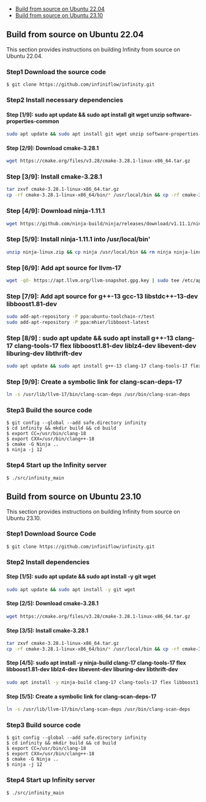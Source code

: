 

- [Build from source on Ubuntu 22.04](#build-from-source-on-ubuntu-2204)
- [Build from source on Ubuntu 23.10](#build-from-source-on-ubuntu-2310)

## Build from source on Ubuntu 22.04

This section provides instructions on building Infinity from source on Ubuntu 22.04.

### Step1 Download the source code

```shell
$ git clone https://github.com/infiniflow/infinity.git
```

### Step2 Install necessary dependencies

#### Step [1/9]: sudo apt update && sudo apt install git wget unzip software-properties-common

```bash
sudo apt update && sudo apt install git wget unzip software-properties-common
```

#### Step [2/9]: Download cmake-3.28.1

```bash
wget https://cmake.org/files/v3.28/cmake-3.28.1-linux-x86_64.tar.gz
```

### Step [3/9]: Install cmake-3.28.1

```bash
tar zxvf cmake-3.28.1-linux-x86_64.tar.gz
cp -rf cmake-3.28.1-linux-x86_64/bin/* /usr/local/bin && cp -rf cmake-3.28.1-linux-x86_64/share/* /usr/local/share && rm -rf cmake-3.28.1-linux-x86_64
```

### Step [4/9]: Download ninja-1.11.1

```bash
wget https://github.com/ninja-build/ninja/releases/download/v1.11.1/ninja-linux.zip
```

### Step [5/9]: Install ninja-1.11.1 into /usr/local/bin'

```bash
unzip ninja-linux.zip && cp ninja /usr/local/bin && rm ninja ninja-linux.zip
```

### Step [6/9]: Add apt source for llvm-17

```bash
wget -qO- https://apt.llvm.org/llvm-snapshot.gpg.key | sudo tee /etc/apt/trusted.gpg.d/apt.llvm.org.asc
```

### Step [7/9]: Add apt source for g++-13 gcc-13 libstdc++-13-dev libboost1.81-dev

```bash
sudo add-apt-repository -P ppa:ubuntu-toolchain-r/test
sudo add-apt-repository -P ppa:mhier/libboost-latest
```

### Step [8/9] : sudo apt update && sudo apt install g++-13 clang-17 clang-tools-17 flex libboost1.81-dev liblz4-dev libevent-dev liburing-dev libthrift-dev

```bash
sudo apt update && sudo apt install g++-13 clang-17 clang-tools-17 flex libboost1.81-dev liblz4-dev libevent-dev liburing-dev libthrift-dev
```

### Step [9/9]: Create a symbolic link for clang-scan-deps-17

```bash
ln -s /usr/lib/llvm-17/bin/clang-scan-deps /usr/bin/clang-scan-deps
```

### Step3 Build the source code

```shell
$ git config --global --add safe.directory infinity
$ cd infinity && mkdir build && cd build
$ export CC=/usr/bin/clang-18
$ export CXX=/usr/bin/clang++-18
$ cmake -G Ninja ..
$ ninja -j 12
```

### Step4 Start up the Infinity server

```shell
$ ./src/infinity_main
```



## Build from source on Ubuntu 23.10

This section provides instructions on building Infinity from source on Ubuntu 23.10.


### Step1 Download Source Code

```shell
$ git clone https://github.com/infiniflow/infinity.git
```

### Step2 Install dependencies

#### Step [1/5]: sudo apt update && sudo apt install -y git wget

```bash
sudo apt update && sudo apt install -y git wget
```

#### Step [2/5]: Download cmake-3.28.1

```bash
wget https://cmake.org/files/v3.28/cmake-3.28.1-linux-x86_64.tar.gz
```

#### Step [3/5]: Install cmake-3.28.1

```bash
tar zxvf cmake-3.28.1-linux-x86_64.tar.gz
cp -rf cmake-3.28.1-linux-x86_64/bin/* /usr/local/bin && cp -rf cmake-3.28.1-linux-x86_64/share/* /usr/local/share && rm -rf cmake-3.28.1-linux-x86_64
```

#### Step [4/5]: sudo apt install -y ninja-build clang-17 clang-tools-17 flex libboost1.81-dev liblz4-dev libevent-dev liburing-dev libthrift-dev

```bash
sudo apt install -y ninja-build clang-17 clang-tools-17 flex libboost1.81-dev liblz4-dev libevent-dev liburing-dev libthrift-dev
```

#### Step [5/5]: Create a symbolic link for clang-scan-deps-17

```bash
ln -s /usr/lib/llvm-17/bin/clang-scan-deps /usr/bin/clang-scan-deps
```

### Step3 Build source code

```shell
$ git config --global --add safe.directory infinity
$ cd infinity && mkdir build && cd build
$ export CC=/usr/bin/clang-18
$ export CXX=/usr/bin/clang++-18
$ cmake -G Ninja ..
$ ninja -j 12
```

### Step4 Start up Infinity server

```shell
$ ./src/infinity_main
```